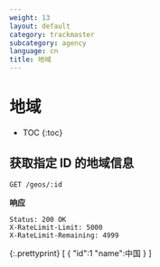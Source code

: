 ```yaml
---
weight: 13
layout: default
category: trackmaster
subcategory: agency
language: cn
title: 地域
---
```


# 地域 #

* TOC
{:toc}


## 获取指定 ID 的地域信息

    GET /geos/:id

**响应**

    Status: 200 OK
    X-RateLimit-Limit: 5000
    X-RateLimit-Remaining: 4999


{:.prettyprint}
     [
            {
            "id":1
            "name":中国
            }
        ]


